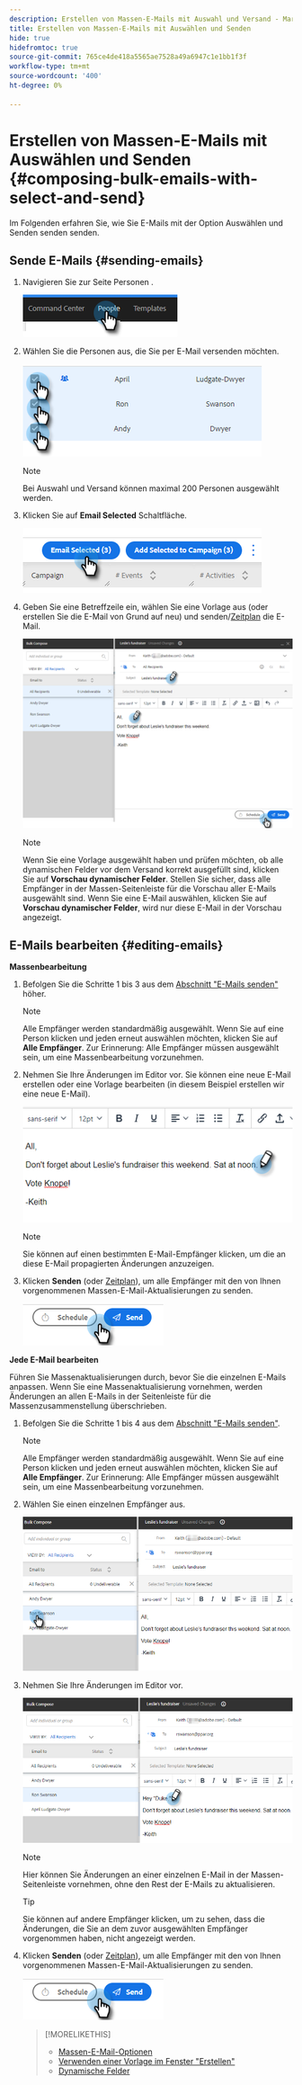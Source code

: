```yaml
---
description: Erstellen von Massen-E-Mails mit Auswahl und Versand - Marketo-Dokumente - Produktdokumentation
title: Erstellen von Massen-E-Mails mit Auswählen und Senden
hide: true
hidefromtoc: true
source-git-commit: 765ce4de418a5565ae7528a49a6947c1e1bb1f3f
workflow-type: tm+mt
source-wordcount: '400'
ht-degree: 0%

---
```


# Erstellen von Massen-E-Mails mit Auswählen und Senden {#composing-bulk-emails-with-select-and-send}

Im Folgenden erfahren Sie, wie Sie E-Mails mit der Option Auswählen und Senden senden senden.

## Sende E-Mails {#sending-emails}

1. Navigieren Sie zur Seite Personen .

   ![](assets/composing-bulk-emails-with-select-and-send-1.png)

1. Wählen Sie die Personen aus, die Sie per E-Mail versenden möchten.

   ![](assets/composing-bulk-emails-with-select-and-send-2.png)

   >[!NOTE]
   >
   >Bei Auswahl und Versand können maximal 200 Personen ausgewählt werden.

1. Klicken Sie auf **Email Selected** Schaltfläche.

   ![](assets/composing-bulk-emails-with-select-and-send-3.png)

1. Geben Sie eine Betreffzeile ein, wählen Sie eine Vorlage aus (oder erstellen Sie die E-Mail von Grund auf neu) und senden/[Zeitplan](/help/marketo/product-docs/marketo-sales-connect/email/using-the-compose-window/scheduling-an-email.md) die E-Mail.

   ![](assets/composing-bulk-emails-with-select-and-send-4.png)

   >[!NOTE]
   >
   >Wenn Sie eine Vorlage ausgewählt haben und prüfen möchten, ob alle dynamischen Felder vor dem Versand korrekt ausgefüllt sind, klicken Sie auf **Vorschau dynamischer Felder**. Stellen Sie sicher, dass alle Empfänger in der Massen-Seitenleiste für die Vorschau aller E-Mails ausgewählt sind. Wenn Sie eine E-Mail auswählen, klicken Sie auf **Vorschau dynamischer Felder**, wird nur diese E-Mail in der Vorschau angezeigt.

## E-Mails bearbeiten {#editing-emails}

**Massenbearbeitung**

1. Befolgen Sie die Schritte 1 bis 3 aus dem [Abschnitt &quot;E-Mails senden&quot;](#sending-emails) höher.

   >[!NOTE]
   >
   >Alle Empfänger werden standardmäßig ausgewählt. Wenn Sie auf eine Person klicken und jeden erneut auswählen möchten, klicken Sie auf **Alle Empfänger**. Zur Erinnerung: Alle Empfänger müssen ausgewählt sein, um eine Massenbearbeitung vorzunehmen.

1. Nehmen Sie Ihre Änderungen im Editor vor. Sie können eine neue E-Mail erstellen oder eine Vorlage bearbeiten (in diesem Beispiel erstellen wir eine neue E-Mail).

   ![](assets/composing-bulk-emails-with-select-and-send-5.png)

   >[!NOTE]
   >
   >Sie können auf einen bestimmten E-Mail-Empfänger klicken, um die an diese E-Mail propagierten Änderungen anzuzeigen.

1. Klicken **Senden** (oder [Zeitplan](/help/marketo/product-docs/marketo-sales-connect/email/using-the-compose-window/scheduling-an-email.md)), um alle Empfänger mit den von Ihnen vorgenommenen Massen-E-Mail-Aktualisierungen zu senden.

   ![](assets/composing-bulk-emails-with-select-and-send-6.png)

**Jede E-Mail bearbeiten**

Führen Sie Massenaktualisierungen durch, bevor Sie die einzelnen E-Mails anpassen. Wenn Sie eine Massenaktualisierung vornehmen, werden Änderungen an allen E-Mails in der Seitenleiste für die Massenzusammenstellung überschrieben.

1. Befolgen Sie die Schritte 1 bis 4 aus dem [Abschnitt &quot;E-Mails senden&quot;](#sending-emails).

   >[!NOTE]
   >
   >Alle Empfänger werden standardmäßig ausgewählt. Wenn Sie auf eine Person klicken und jeden erneut auswählen möchten, klicken Sie auf **Alle Empfänger**. Zur Erinnerung: Alle Empfänger müssen ausgewählt sein, um eine Massenbearbeitung vorzunehmen.

1. Wählen Sie einen einzelnen Empfänger aus.

   ![](assets/composing-bulk-emails-with-select-and-send-7.png)

1. Nehmen Sie Ihre Änderungen im Editor vor.

   ![](assets/composing-bulk-emails-with-select-and-send-8.png)

   >[!NOTE]
   >
   >Hier können Sie Änderungen an einer einzelnen E-Mail in der Massen-Seitenleiste vornehmen, ohne den Rest der E-Mails zu aktualisieren.

   >[!TIP]
   >
   >Sie können auf andere Empfänger klicken, um zu sehen, dass die Änderungen, die Sie an dem zuvor ausgewählten Empfänger vorgenommen haben, nicht angezeigt werden.

1. Klicken **Senden** (oder [Zeitplan](/help/marketo/product-docs/marketo-sales-connect/email/using-the-compose-window/scheduling-an-email.md)), um alle Empfänger mit den von Ihnen vorgenommenen Massen-E-Mail-Aktualisierungen zu senden.

   ![](assets/composing-bulk-emails-with-select-and-send-9.png)

   >[!MORELIKETHIS]
   >
   >* [Massen-E-Mail-Optionen](/help/marketo/product-docs/marketo-sales-insight/actions/email/using-the-compose-window/bulk-emailing-options.md)
   >* [Verwenden einer Vorlage im Fenster &quot;Erstellen&quot;](/help/marketo/product-docs/marketo-sales-connect/email/using-the-compose-window/using-a-template-in-the-compose-window.md)
   >* [Dynamische Felder](/help/marketo/product-docs/marketo-sales-connect/templates/dynamic-fields/how-to-insert-dynamic-fields.md)


